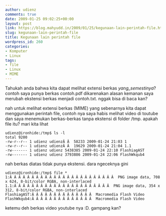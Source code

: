 ```yaml
---
author: udienz
comments: true
date: 2009-01-25 09:02:25+00:00
layout: post
link: https://blog.mahyudd.in/2009/01/25/kegunaan-lain-perintah-file.html
slug: kegunaan-lain-perintah-file
title: Kegunaan lain perintah file
wordpress_id: 260
categories:
- Komputer
- Linux
tags:
- file
- Linux
- MIME
---
```


Tahukah anda bahwa kita dapat melihat extensi berkas _yang_semestinya_? contoh saya punya berkas contoh.pdf dikarenakan alasan kemanan saya merubah ekstensi berkas menjadi contoh.txt. nggak bisa di baca kan?

nah untuk melihat extensi berkas (MIME) yang sebenarnya kita dapat menggunakan perintah file, contoh nya saya habis melihat video di toutube dan saya menemukan berkas-berkas tanpa ekstensi di folder /tmp. apakah file itu? mari kita lihat


    
    udienz@ironhide:/tmp$ ls -l
    total 9200
    -rw-r--r-- 1 udienz udienzÂ Â  58233 2009-01-24 21:03 1
    -rw-r--r-- 1 udienz udienzÂ Â  19629 2009-01-24 21:04 1.1
    -rw------- 1 udienz udienz 5438385 2009-01-24 22:10 FlashiagAST
    -rw------- 1 udienz udienz 3793886 2009-01-24 22:06 FlashWkqub4



nah berkas diatas tidak punya ekstensi. dara ngeceknya gini


    
    udienz@ironhide:/tmp$ file *
    1:Â Â Â Â Â Â Â Â Â Â Â Â Â Â Â Â Â Â Â Â Â Â Â Â  PNG image data, 708 x 624, 8-bit/color RGBA, non-interlaced
    1.1:Â Â Â Â Â Â Â Â Â Â Â Â Â Â Â Â Â Â Â Â Â Â  PNG image data, 354 x 312, 8-bit/color RGBA, non-interlaced
    FlashiagAST:Â Â Â Â Â Â Â Â Â Â Â Â Â Â  Macromedia Flash Video
    FlashWkqub4:Â Â Â Â Â Â Â Â Â Â Â Â Â Â  Macromedia Flash Video



ketemu deh berkas video youtube nya :D. gampang kan?
